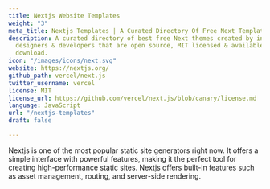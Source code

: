 ```yaml
---
title: Nextjs Website Templates
weight: "3"
meta_title: Nextjs Templates | A Curated Directory Of Free Next Templates
description: A curated directory of best free Next themes created by independent web
  designers & developers that are open source, MIT licensed & available for free to
  download.
icon: "/images/icons/next.svg"
website: https://nextjs.org/
github_path: vercel/next.js
twitter_username: vercel
license: MIT
license_url: https://github.com/vercel/next.js/blob/canary/license.md
language: JavaScript
url: "/nextjs-templates"
draft: false

---
```

Nextjs is one of the most popular static site generators right now. It offers a simple interface with powerful features, making it the perfect tool for creating high-performance static sites. Nextjs offers built-in features such as asset management, routing, and server-side rendering.